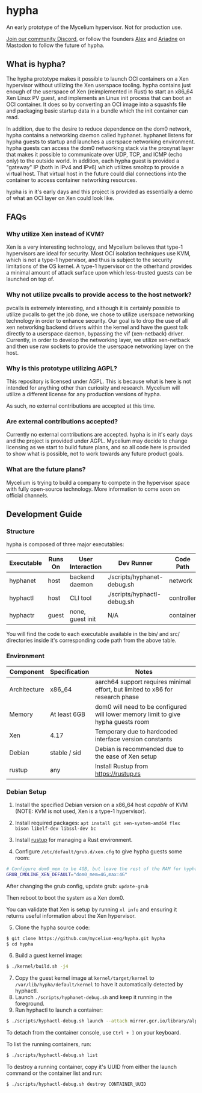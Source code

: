 # hypha

An early prototype of the Mycelium hypervisor. Not for production use.

[Join our community Discord](https://discord.gg/UGZCtX9NG9), or follow the founders [Alex](https://social.treehouse.systems/@alex) and [Ariadne](https://social.treehouse.systems/@ariadne) on Mastodon to follow the future of hypha.

## What is hypha?

The hypha prototype makes it possible to launch OCI containers on a Xen hypervisor without utilizing the Xen userspace tooling. hypha contains just enough of the userspace of Xen (reimplemented in Rust) to start an x86_64 Xen Linux PV guest, and implements an Linux init process that can boot an OCI container. It does so by converting an OCI image into a squashfs file and packaging basic startup data in a bundle which the init container can read.

In addition, due to the desire to reduce dependence on the dom0 network, hypha contains a networking daemon called hyphanet. hyphanet listens for hypha guests to startup and launches a userspace networking environment. hypha guests can access the dom0 networking stack via the proxynat layer that makes it possible to communicate over UDP, TCP, and ICMP (echo only) to the outside world. In addition, each hypha guest is provided a "gateway" IP (both in IPv4 and IPv6) which utilizes smoltcp to provide a virtual host. That virtual host in the future could dial connections into the container to access container networking resources.

hypha is in it's early days and this project is provided as essentially a demo of what an OCI layer on Xen could look like.

## FAQs

### Why utilize Xen instead of KVM?

Xen is a very interesting technology, and Mycelium believes that type-1 hypervisors are ideal for security. Most OCI isolation techniques use KVM, which is not a type-1 hypervisor, and thus is subject to the security limitations of the OS kernel. A type-1 hypervisor on the otherhand provides a minimal amount of attack surface upon which less-trusted guests can be launched on top of.

### Why not utilize pvcalls to provide access to the host network?

pvcalls is extremely interesting, and although it is certainly possible to utilize pvcalls to get the job done, we chose to utilize userspace networking technology in order to enhance security. Our goal is to drop the use of all xen networking backend drivers within the kernel and have the guest talk directly to a userspace daemon, bypassing the vif (xen-netback) driver. Currently, in order to develop the networking layer, we utilize xen-netback and then use raw sockets to provide the userspace networking layer on the host.

### Why is this prototype utilizing AGPL?

This repository is licensed under AGPL. This is because what is here is not intended for anything other than curiosity and research. Mycelium will utilize a different license for any production versions of hypha.

As such, no external contributions are accepted at this time.

### Are external contributions accepted?

Currently no external contributions are accepted. hypha is in it's early days and the project is provided under AGPL. Mycelium may decide to change licensing as we start to build future plans, and so all code here is provided to show what is possible, not to work towards any future product goals.

### What are the future plans?

Mycelium is trying to build a company to compete in the hypervisor space with fully open-source technology. More information to come soon on official channels.

## Development Guide

### Structure

hypha is composed of three major executables:

| Executable | Runs On | User Interaction | Dev Runner                  | Code Path   |
| ---------- | ------- | ---------------- | --------------------------- | ----------- |
| hyphanet   | host    | backend daemon   | ./scripts/hyphanet-debug.sh | network     |
| hyphactl   | host    | CLI tool         | ./scripts/hyphactl-debug.sh | controller  |
| hyphactr   | guest   | none, guest init | N/A                         | container   |

You will find the code to each executable available in the bin/ and src/ directories inside
it's corresponding code path from the above table.

### Environment

| Component     | Specification | Notes                                                                             |
| ------------- | ------------- | --------------------------------------------------------------------------------- |
| Architecture  | x86_64        | aarch64 support requires minimal effort, but limited to x86 for research phase    |
| Memory        | At least 6GB  | dom0 will need to be configured will lower memory limit to give hypha guests room | 
| Xen           | 4.17          | Temporary due to hardcoded interface version constants                            |
| Debian        | stable / sid  | Debian is recommended due to the ease of Xen setup                                |
| rustup        | any           | Install Rustup from https://rustup.rs                                             |

### Debian Setup

1. Install the specified Debian version on a x86_64 host _capable_ of KVM (NOTE: KVM is not used, Xen is a type-1 hypervisor).

2. Install required packages: `apt install git xen-system-amd64 flex bison libelf-dev libssl-dev bc`

3. Install [rustup](https://rustup.rs) for managing a Rust environment.

4. Configure `/etc/default/grub.d/xen.cfg` to give hypha guests some room:

```sh
# Configure dom0_mem to be 4GB, but leave the rest of the RAM for hypha guests.
GRUB_CMDLINE_XEN_DEFAULT="dom0_mem=4G,max:4G"
```

After changing the grub config, update grub: `update-grub`

Then reboot to boot the system as a Xen dom0.

You can validate that Xen is setup by running `xl info` and ensuring it returns useful information about the Xen hypervisor.

5. Clone the hypha source code:
```sh
$ git clone https://github.com/mycelium-eng/hypha.git hypha
$ cd hypha
```

6. Build a guest kernel image:

```sh
$ ./kernel/build.sh -j4
```

7. Copy the guest kernel image at `kernel/target/kernel` to `/var/lib/hypha/default/kernel` to have it automatically detected by hyphactl.
8. Launch `./scripts/hyphanet-debug.sh` and keep it running in the foreground.
9. Run hyphactl to launch a container:

```sh
$ ./scripts/hyphactl-debug.sh launch --attach mirror.gcr.io/library/alpine:latest /bin/busybox sh
```

To detach from the container console, use `Ctrl + ]` on your keyboard.

To list the running containers, run:
```sh
$ ./scripts/hyphactl-debug.sh list
```

To destroy a running container, copy it's UUID from either the launch command or the container list and run:
```sh
$ ./scripts/hyphactl-debug.sh destroy CONTAINER_UUID
```
